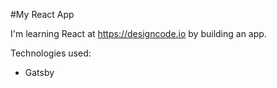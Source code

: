 #My React App

I'm learning React at https://designcode.io by building an app.

Technologies used:
- Gatsby